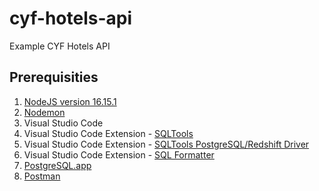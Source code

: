 # cyf-hotels-api
Example CYF Hotels API

## Prerequisities
1. [NodeJS version 16.15.1](https://nodejs.org/en/)
2. [Nodemon](https://www.npmjs.com/package//nodemon) 
3. Visual Studio Code
4. Visual Studio Code Extension - [SQLTools](https://vscode-sqltools.mteixeira.dev)
5. Visual Studio Code Extension - [SQLTools PostgreSQL/Redshift Driver](https://marketplace.visualstudio.com/items?itemName=mtxr.sqltools-driver-pg)
6. Visual Studio Code Extension - [SQL Formatter](https://marketplace.visualstudio.com/publishers/adpyke)
7. [PostgreSQL.app](https://postgresapp.com/)
8. [Postman](https://www.postman.com/)

